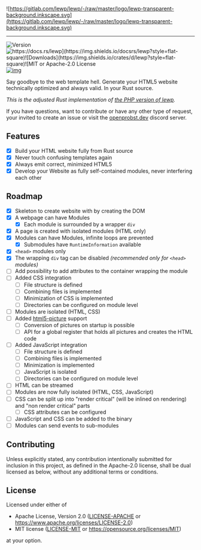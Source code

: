 ![https://gitlab.com/lewp/lewp/-/raw/master/logo/lewp-transparent-background.inkscape.svg](https://gitlab.com/lewp/lewp/-/raw/master/logo/lewp-transparent-background.inkscape.svg)

----------------

![Version](https://img.shields.io/crates/v/lewp?style=flat-square)![https://docs.rs/lewp](https://img.shields.io/docsrs/lewp?style=flat-square)![Downloads](https://img.shields.io/crates/d/lewp?style=flat-square)![MIT or Apache-2.0 License](https://img.shields.io/crates/l/lewp?style=flat-square)[![img](https://camo.githubusercontent.com/1fc0bfbdd255ff207d4a467fb67d5e00cc3b54e2b904771c95ae7e98cc8a5798/68747470733a2f2f696d672e736869656c64732e696f2f646973636f72642f3835353732363138313134323439353234323f636f6c6f723d313534363833266c6162656c3d646973636f7264267374796c653d666c61742d737175617265)](https://camo.githubusercontent.com/1fc0bfbdd255ff207d4a467fb67d5e00cc3b54e2b904771c95ae7e98cc8a5798/68747470733a2f2f696d672e736869656c64732e696f2f646973636f72642f3835353732363138313134323439353234323f636f6c6f723d313534363833266c6162656c3d646973636f7264267374796c653d666c61742d737175617265)

Say goodbye to the web template hell. Generate your HTML5 website technically optimized and always valid. In your Rust source.

*This is the adjusted Rust implementation of [the PHP version of lewp](https://gitlab.com/lewp/lewp).*

If you have questions, want to contribute or have any other type of request, your invited to create an issue or visit the [openprobst.dev](https://openprobst.dev) discord server.

## Features

- [x] Build your HTML website fully from Rust source
- [x] Never touch confusing templates again
- [x] Always emit correct, minimized HTML5
- [x] Develop your Website as fully self-contained modules, never interfering each other

## Roadmap

- [x] Skeleton to create website with by creating the DOM
- [x] A webpage can have Modules
    - [x] Each module is surrounded by a wrapper `div`
- [x] A page is created with isolated modules (HTML only)
- [x] Modules can have Modules, infinite loops are prevented
    - [x] Submodules have `RuntimeInformation` available
- [x] `<head>` modules only
- [x] The wrapping `div` tag can be disabled *(recommended only for `<head>` modules)*
- [ ] Add possibility to add attributes to the container wrapping the module
- [ ] Added CSS integration
    - [ ] File structure is defined
    - [ ] Combining files is implemented
    - [ ] Minimization of CSS is implemented
    - [ ] Directories can be configured on module level
- [ ] Modules are isolated (HTML, CSS)
- [ ] Added [html5-picture](https://github.com/emirror-de/html5-picture) support
    - [ ] Conversion of pictures on startup is possible
    - [ ] API for a global register that holds all pictures and creates the HTML code
- [ ] Added JavaScript integration
    - [ ] File structure is defined
    - [ ] Combining files is implemented
    - [ ] Minimization is implemented
    - [ ] JavaScript is isolated
    - [ ] Directories can be configured on module level
- [ ] HTML can be streamed
- [ ] Modules are now fully isolated (HTML, CSS, JavaScript)
- [ ] CSS can be split up into "render critical" (will be inlined on rendering) and "non render critical" parts
    - [ ] CSS attributes can be configured
- [ ] JavaScript and CSS can be added to the binary
- [ ] Modules can send events to sub-modules

## Contributing

Unless explicitly stated, any contribution intentionally submitted for inclusion in this project, as defined in the Apache-2.0 license, shall be dual licensed as below, without any additional terms or conditions.

## License

Licensed under either of

- Apache License, Version 2.0 ([LICENSE-APACHE](https://github.com/emirror-de/naphtha/blob/main/LICENSE-APACHE) or https://www.apache.org/licenses/LICENSE-2.0)
- MIT license ([LICENSE-MIT](https://github.com/emirror-de/naphtha/blob/main/LICENSE-MIT) or https://opensource.org/licenses/MIT)

at your option.
